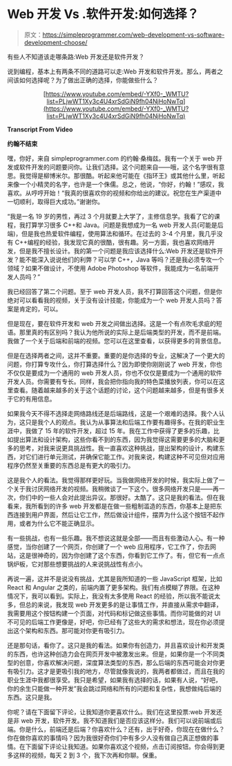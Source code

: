 # Web 开发 Vs .软件开发:如何选择？

> 原文：<https://simpleprogrammer.com/web-development-vs-software-development-choose/>

有些人不知道该走哪条路:Web 开发还是软件开发？

说到编程，基本上有两条不同的道路可以走:Web 开发和软件开发。那么，两者之间该如何选择呢？为了做出正确的选择，你能做些什么？

<center>

[https://www.youtube.com/embed/-YXf0-_WMTU?list=PLjwWT1Xy3c4U4xrSdGiN9fh04NjHoNwTq](https://www.youtube.com/embed/-YXf0-_WMTU?list=PLjwWT1Xy3c4U4xrSdGiN9fh04NjHoNwTq)

</center>

**Transcript From Video**

**约翰不结束**

嘿，你好，来自 simpleprogrammer.com 的约翰·桑梅兹。我有一个关于 web 开发或软件开发的问题要问你。让我们选择。这个问题来自——哦，这个名字很有意思。我觉得是柳博米尔。那很酷。听起来他可能在《指环王》或其他什么里，听起来像一个小精灵的名字，也许是一个侏儒。总之，他说，“你好，约翰！”感叹，我喜欢。从哼哼开始！“我真的很喜欢你的视频和你给出的建议。祝您在生产渠道中一切顺利，取得巨大成功。”谢谢你。

“我是一名 19 岁的男性，再过 3 个月就要上大学了，主修信息学。我看了它的课程，我打算学习很多 C++和 Java。问题是我想成为一名 web 开发人员(可能是后端)，但是我也热爱软件编程，使用算法和循环。在过去的 3-4 个月里，我几乎没有 C++编程的经验，我发现它真的很酷，很有趣。另一方面，我也喜欢网络开发，但是我不擅长设计。我的第一个问题是我应该选择什么:Web 开发还是软件开发？能不能深入说说他们的利弊？可以学 C++，Java 等吗？还是我必须专攻一个领域？如果不做设计，不使用 Adobe Photoshop 等软件，我能成为一名前端开发人员吗？”

我已经回答了第二个问题。至于 web 开发人员，我不打算回答这个问题，但是你绝对可以看看我的视频，关于没有设计技能，你能成为一个 web 开发人员吗？答案是肯定的，可以。

但是现在，要在软件开发和 web 开发之间做出选择。这是一个有点吹毛求疵的短语。那里真的有区别吗？我认为他所说的实际上是后端类型的开发，而不是前端。我做了一个关于后端和前端的视频。您可以在这里查看，以获得更多的背景信息。

但是在选择两者之间，这并不重要。重要的是你选择的专业，这解决了一个更大的问题，你打算专攻什么，你打算选择什么？因为即使你刚刚说了 web 开发，你也不仅仅是要成为一个通用的 web 开发人员，你也不仅仅是要成为一个通用的软件开发人员。你需要有专长。同样，我会把你指向我的特色菜播放列表，你可以在这里查看。随着越来越多的关于这个话题的讨论，这个问题越来越多，但是有很多关于它的有用信息。

如果我今天不得不选择走网络路线还是后端路线，这是一个艰难的选择。我个人认为，这只是我个人的观点。我认为从事算法和后端工作要有趣得多。在我的职业生涯中，我做了 15 年的软件开发，超过 15 年。我在工作中获得了更多的乐趣，比如提出算法和设计架构，这些你看不到的东西，因为我觉得这需要更多的大脑和更多的思考，对我来说更具挑战性。我一直喜欢这种挑战，提出架构的设计，构建东西，对它们进行单元测试，并确保它能工作。对我来说，构建这种不可见但对应用程序仍然至关重要的东西总是有更大的吸引力。

这是我个人的看法。我觉得那样更好玩。当我做网络开发的时候，我实际上做了一个关于我讨厌网络开发的视频。我稍微谈了一下这个。很多网络开发只是——再一次，你们中的一些人会对此提出异议。那很好。太酷了。这只是我的看法。但在我看来，我所看到的许多 web 开发都是在做一些粗制滥造的东西，你基本上是把东西连接到用户界面，然后让它工作，然后做设计组件，摆弄为什么这个按钮不起作用，或者为什么它不能正确显示。

有一些挑战，也有一些乐趣。我不想说这就是全部——而且有些激动人心。有一种感觉，当你创建了一个网页，你创建了一个 web 应用程序，它工作了，你去网站，这是很神奇的，因为你创建了这个东西，你看到它工作了。有，但它有一点点锅炉板，它对那些想要挑战的人来说挑战性有点小。

再说一遍，这并不是说没有挑战，尤其是我所知道的一些 JavaScript 框架，比如 React 和 Angular 之类的，前端内置了更多架构。我们有点模糊了界限。在这种情况下，我可以看到。实际上，我没有太多使用 React 的经验，所以我不能说太多，但总的来说，我发现 web 开发更多的是让事情工作，并直接从需求中翻译，我需要用这个按钮构建一个页面，对代码和标记做这些事情。而你可能做的对 UI 不可见的后端工作更像是，好吧，你已经有了这些大的需求和想法，现在你必须提出这个架构和东西。那可能对你更有吸引力。

还是那句话，看你了。这只是我的看法。如果你有创造力，并且喜欢设计和开发类的东西，也许这种创造力会在网页开发中被激发出来。但是，如果你是一个不同类型的创意，你喜欢解决问题，深度算法类型的东西，那么后端的东西可能会对你更有吸引力。这才是更吸引我的地方，尽管就像我说的，我两者都做过，而且在我的职业生涯中我都很享受。我只是希望，如果我有选择的话，如果有人说，“好吧，你的余生只能做一种开发”我会跳过网络和所有的问题和复杂性，我想做纯后端的东西。这只是我。

你呢？请在下面留下评论，让我知道你更喜欢什么。我们在这里投票:web 开发还是非 web 开发，软件开发。我不知道我们是否应该这样分。我们可以说前端或后端。你是什么，前端还是后端？你喜欢什么？还有，出于好奇，你现在在做什么？你在做你喜欢的事情吗？因为我很好奇你们中有多少人没有做自己真正想做的事情。在下面留下评论让我知道。如果你喜欢这个视频，点击订阅按钮。你会得到更多这样的视频，每天 2 到 3 个，我下次再和你聊。保重。